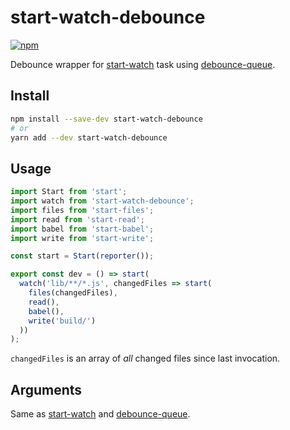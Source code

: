 # start-watch-debounce

[![npm](https://img.shields.io/npm/v/start-watch-debounce.svg?style=flat-square)](https://www.npmjs.com/package/start-watch-debounce)

Debounce wrapper for [start-watch] task using [debounce-queue].

## Install

```sh
npm install --save-dev start-watch-debounce
# or
yarn add --dev start-watch-debounce
```

## Usage

```js
import Start from 'start';
import watch from 'start-watch-debounce';
import files from 'start-files';
import read from 'start-read';
import babel from 'start-babel';
import write from 'start-write';

const start = Start(reporter());

export const dev = () => start(
  watch('lib/**/*.js', changedFiles => start(
    files(changedFiles),
    read(),
    babel(),
    write('build/')
  ))
);
```

`changedFiles` is an array of *all* changed files since last invocation.

## Arguments

Same as [start-watch] and [debounce-queue].

[start-watch]: https://github.com/start-runner/watch
[debounce-queue]: https://github.com/laggingreflex/debounce-queue

